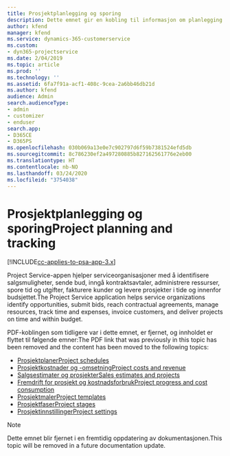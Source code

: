 ```yaml
---
title: Prosjektplanlegging og sporing
description: Dette emnet gir en kobling til informasjon om planlegging og sporing i Project Service Automation.
author: kfend
manager: kfend
ms.service: dynamics-365-customerservice
ms.custom:
- dyn365-projectservice
ms.date: 2/04/2019
ms.topic: article
ms.prod: ''
ms.technology: ''
ms.assetid: 6fa7f91a-acf1-408c-9cea-2a6bb46db21d
ms.author: kfend
audience: Admin
search.audienceType:
- admin
- customizer
- enduser
search.app:
- D365CE
- D365PS
ms.openlocfilehash: 030b069a13e0e7c902797d6f59b7381524efd5db
ms.sourcegitcommit: 8c786230ef2a497280885b827162561776e2eb00
ms.translationtype: HT
ms.contentlocale: nb-NO
ms.lasthandoff: 03/24/2020
ms.locfileid: "3754038"
---
```

# <a name="project-planning-and-tracking"></a><span data-ttu-id="aa4f5-103">Prosjektplanlegging og sporing</span><span class="sxs-lookup"><span data-stu-id="aa4f5-103">Project planning and tracking</span></span>

[!INCLUDE[cc-applies-to-psa-app-3.x](../../includes/cc-applies-to-psa-app-3x.md)]

<span data-ttu-id="aa4f5-104">Project Service-appen hjelper serviceorganisasjoner med å identifisere salgsmuligheter, sende bud, inngå kontraktsavtaler, administrere ressurser, spore tid og utgifter, fakturere kunder og levere prosjekter i tide og innenfor budsjettet.</span><span class="sxs-lookup"><span data-stu-id="aa4f5-104">The Project Service application helps service organizations identify opportunities, submit bids, reach contractual agreements, manage resources, track time and expenses, invoice customers, and deliver projects on time and within budget.</span></span> 

<span data-ttu-id="aa4f5-105">PDF-koblingen som tidligere var i dette emnet, er fjernet, og innholdet er flyttet til følgende emner:</span><span class="sxs-lookup"><span data-stu-id="aa4f5-105">The PDF link that was previously in this topic has been removed and the content has been moved to the following topics:</span></span>

- [<span data-ttu-id="aa4f5-106">Prosjektplaner</span><span class="sxs-lookup"><span data-stu-id="aa4f5-106">Project schedules</span></span>](../project-creating.md)
- [<span data-ttu-id="aa4f5-107">Prosjektkostnader og -omsetning</span><span class="sxs-lookup"><span data-stu-id="aa4f5-107">Project costs and revenue</span></span>](../project-estimating.md)
- [<span data-ttu-id="aa4f5-108">Salgsestimater og prosjekter</span><span class="sxs-lookup"><span data-stu-id="aa4f5-108">Sales estimates and projects</span></span>](../project-leveraging.md)
- [<span data-ttu-id="aa4f5-109">Fremdrift for prosjekt og kostnadsforbruk</span><span class="sxs-lookup"><span data-stu-id="aa4f5-109">Project progress and cost consumption</span></span>](../project-tracking.md)
- [<span data-ttu-id="aa4f5-110">Prosjektmaler</span><span class="sxs-lookup"><span data-stu-id="aa4f5-110">Project templates</span></span>](../project-templates.md)
- [<span data-ttu-id="aa4f5-111">Prosjektfaser</span><span class="sxs-lookup"><span data-stu-id="aa4f5-111">Project stages</span></span>](../project-stages.md)
- [<span data-ttu-id="aa4f5-112">Prosjektinnstillinger</span><span class="sxs-lookup"><span data-stu-id="aa4f5-112">Project settings</span></span>](../project-settings.md)

> [!NOTE]
> <span data-ttu-id="aa4f5-113">Dette emnet blir fjernet i en fremtidig oppdatering av dokumentasjonen.</span><span class="sxs-lookup"><span data-stu-id="aa4f5-113">This topic will be removed in a future documentation update.</span></span> 
